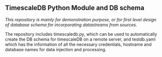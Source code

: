 ## TimescaleDB Python Module and DB schema

*This repository is mainly for demonstration purpose, or for first level design of database schema for incorporating datastreams from sources.*

The repository includes timescaledb.py, which can be used to automatically create the DB schema for timescaleDB on a remote server, and testdb.yaml which has the information of all the necessary credentials, hostname and database names for data injection and processing.
